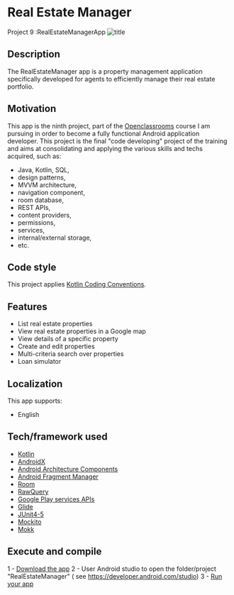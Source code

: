 # Real Estate Manager
Project 9 :RealEstateManagerApp
![title](https://user-images.githubusercontent.com/21226834/235490794-ef4a3462-cb2d-46db-bf1a-ed96daccb8b7.png)

## Description
The RealEstateManager app is a property management application specifically developed for agents to efficiently manage their real estate portfolio.

## Motivation
This app is the ninth project, part of the [Openclassrooms](https://openclassrooms.com/) course  I am pursuing in order to become a fully functional Android application developer.
This project is the final "code developing" project of the training and aims at consolidating and applying the various skills and techs acquired, such as:
- Java, Kotlin, SQL,
- design patterns,
- MVVM architecture,
- navigation component,
- room database,
- REST APIs,
- content providers,
- permissions,
- services,
- internal/external storage,
- etc.

## Code style
This project applies [Kotlin Coding Conventions](https://kotlinlang.org/docs/reference/coding-conventions.html).

## Features
- List real estate properties
- View real estate properties in a Google map
- View details of a specific property
- Create and edit properties
- Multi-criteria search over properties
- Loan simulator

## Localization
This app supports:
- English

## Tech/framework used
- [Kotlin](https://kotlinlang.org/)
- [AndroidX](https://developer.android.com/jetpack/androidx)
- [Android Architecture Components](https://developer.android.com/topic/libraries/architecture)
- [Android Fragment Manager](https://developer.android.com/guide/fragments/fragmentmanager)
- [Room](https://developer.android.com/training/data-storage/room)
- [RawQuery](https://developer.android.com/reference/androidx/room/RawQuery)
- [Google Play services APIs](https://developers.google.com/android/guides/overview)
- [Glide](https://github.com/bumptech/glide)
- [JUnit4-5](https://junit.org)
- [Mockito](https://site.mockito.org/)
- [Mokk](https://mockk.io/)

## Execute and compile
1 - [Download the app](https://minhaskamal.github.io/DownGit/#/home?url=https://downgit.github.io/#/home?url=https://github.com/MattAzerty/RealEstateManager)
2 - User Android studio to open the folder/project "RealEstateManager" ( see https://developer.android.com/studio)
3 - [Run your app](https://developer.android.com/training/basics/firstapp/running-app)

